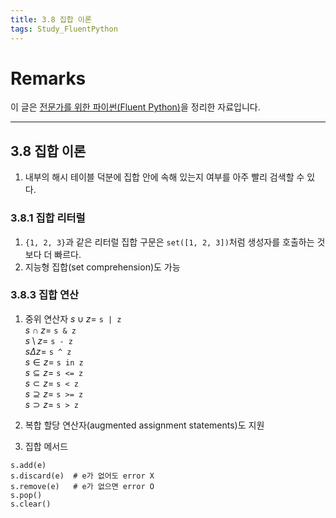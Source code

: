 ```yaml
---
title: 3.8 집합 이론
tags: Study_FluentPython
---
```


# Remarks
이 글은 [전문가를 위한 파이썬(Fluent Python)](https://books.google.co.kr/books/about/%EC%A0%84%EB%AC%B8%EA%B0%80%EB%A5%BC_%EC%9C%84%ED%95%9C_%ED%8C%8C%EC%9D%B4%EC%8D%AC.html?id=NJpIDwAAQBAJ&printsec=frontcover&source=kp_read_button&redir_esc=y#v=onepage&q&f=false)을 정리한 자료입니다.

<!--more-->

---

## 3.8 집합 이론
1. 내부의 해시 테이블 덕분에 집합 안에 속해 있는지 여부를 아주 빨리 검색할 수 있다.

### 3.8.1 집합 리터럴
1. `{1, 2, 3}`과 같은 리터럴 집합 구문은 `set([1, 2, 3])`처럼 생성자를 호출하는 것보다 더 빠르다.
2. 지능형 집합(set comprehension)도 가능

### 3.8.3 집합 연산
1. 중위 연산자
$s \cup z =$ `s | z`  
$s \cap z =$ `s & z`  
$s \setminus z =$ `s - z`  
$s \Delta z =$ `s ^ z`  
$s \in z =$ `s in z`  
$s \subseteq z =$ `s <= z`  
$s \subset z =$ `s < z`  
$s \supseteq z =$ `s >= z`  
$s \supset z =$ `s > z`  


2. 복합 할당 연산자(augmented assignment statements)도 지원

3. 집합 메서드
```
s.add(e)
s.discard(e)  # e가 없어도 error X
s.remove(e)   # e가 없으면 error O
s.pop()
s.clear()
```
